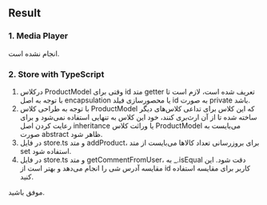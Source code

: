 ## Result

### 1. Media Player
انجام نشده است.

### 2. Store with TypeScript
1. درکلاس ProductModel وقتی برای id متد getter تعریف شده است، لازم است تا با توجه به اصل encapsulation یا محصورسازی فیلد id به صورت private باشد.
2. با توجه به طراحی کلاس ProductModel که این کلاس برای تداعی کلاس‌های دیگر ساخته شده تا از آن ارث‌بری کنند، خود این کلاس به تنهایی استفاده نمی‌شود و برای رعایت کردن اصل inheritance یا وراثت کلاس ProductModel می‌بایست به صورت abstract ظاهر شود.
3. در فایل store.ts و متد addProduct، برای بروزرسانی تعداد کالا‌ها می‌بایست از متد set استفاده شود.
4. در فایل store.ts و متد getCommentFromUser، به _.isEqual دقت شود. این مقایسه آدرس شی را انجام می‌دهد و بهتر است از id کاربر برای مقایسه استفاده کنید.

موفق باشید.